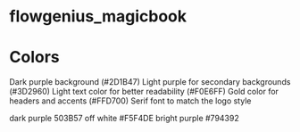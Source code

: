 # flowgenius_magicbook


# Colors
Dark purple background (#2D1B47)
Light purple for secondary backgrounds (#3D2960)
Light text color for better readability (#F0E6FF)
Gold color for headers and accents (#FFD700)
Serif font to match the logo style

dark purple 503B57
off white #F5F4DE
bright purple #794392